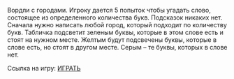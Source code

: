 Вордли с городами. Игроку дается 5 попыток чтобы угадать слово, состоящее из определенного количества букв. Подсказок никаких нет. Сначала нужно написать любой город, который подходит по количеству букв. Табличка подсветит зеленым буквы, которые в этом слове есть и стоят на нужном месте. Желтым будут подсвечены буквы, которые в слове есть, но стоят в другом месте. Серым – те буквы, которых в слове нет.


Ссылка на игру: [ИГРАТЬ](https://yelnikov-andrii.github.io/wordlee-cities/)
